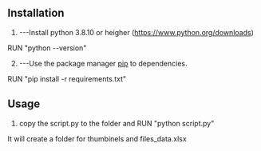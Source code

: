 ## Installation

1. ---Install python 3.8.10 or heigher (https://www.python.org/downloads)

RUN "python --version"

2. ---Use the package manager [pip](https://pip.pypa.io/en/stable/) to dependencies.

RUN "pip install -r requirements.txt"

## Usage

1. copy the script.py to the folder and RUN "python script.py"

It will create a folder for thumbinels and files_data.xlsx
